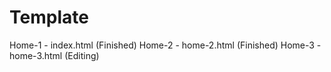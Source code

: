 # Template

Home-1 - index.html (Finished)
Home-2 - home-2.html (Finished)
Home-3 - home-3.html (Editing)
